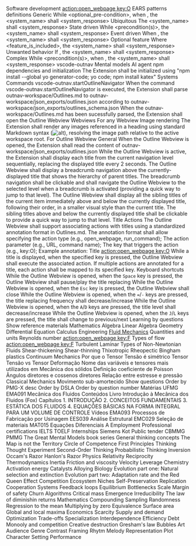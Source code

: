 Software development [action:open_webpage key:O](https://example.com)
    EARS patterns definitions
        Generic
            While <optional_pre-condition>, when <trigger>, the <system_name> shall <system_response>
        Ubiquitous
            The <system_name> shall <system_response>
        State driven
            While <precondition(s)>, the <system_name> shall <system_response>
        Event driven
            When <trigger>, the <system_name> shall <system_response>
        Optional feature
            Where <feature_is_included>, the <system_name> shall <system_response>
        Unwanted behavior
            If <trigger>, the <system_name> shall <system_response>
        Complex
            While <precondition(s)>, when <trigger>, the <system_name> shall <system_response>
    vscode-outnav
        Mental models
            AI agent
                npm dependencies and initialization
                    The Extension shall be initialized using "npm install --global yo generator-code; yo code; npm install katex"
                Systems
                    Commands
                        vscode-outnav.startOutlineNavigator
                            When the command vscode-outnav.startOutlineNavigator is executed, the Extension shall parse outnav-workspace/Outlines.md to outnav-workspace/json_exports/outlines.json according to outnav-workspace/json_exports/outlines_schema.json
                            When the outnav-workspace/Outlines.md has been sucessfully parsed, the Extension shall open the Outline Webview
                    Webviews
                        For any Webview
                            Image rendering
                                The Extension shall render any images referenced in a heading using standard Markdown syntax (![alt](src)), resolving the image path relative to the active workspace root.
                        For Outline Webview
                            General
                                When the Outline Webview is opened, the Extension shall read the content of outnav-workspace/json_exports/outlines.json
                                While the Outline Webview is active, the Extension shall display each title from the current navigation level sequentially, replacing the displayed title every 2 seconds.
                                The Outline Webview shall display a breadcrumb navigation above the currently-displayed title that shows the hierarchy of parent titles.
                                The breadcrumb navigation shall be clickable and shall navigate the Outline Webview to the selected level when a breadcrumb is activated (providing a quick way to jump to that level).
                                The Outline Webview shall display all the sibling titles of the current item immediately above and below the currently displayed title, following their order, in a smaller visual style than the current title.
                                The sibling titles above and below the currently displayed title shall be clickable to provide a quick way to jump to that level.
                            Title Actions
                                The Outline Webview shall support associating actions with titles using a standardized annotation format in Outlines.md.
                                The annotation format shall allow specifying the action type (e.g., open_webpage, run_command); The action parameter (e.g., URL, command name); The key that triggers the action (e.g., key:O); Example annotation: Title [action:open_webpage key:O](https://example.com)
                                While a title is displayed, when the specified key is pressed, the Outline Webview shall execute the associated action.
                                If multiple actions are annotated for a title, each action shall be mapped to its specified key.
                            Keyboard shortcuts
                                While the Outline Webview is opened, when the `Space` key is pressed, the Outline Webview shall pause/play the title replacing
                                While the Outline Webview is opened, when the `Esc` key is pressed, the Outline Webview shall close
                                While the Outline Webview is opened, when the `=`/`-` keys are pressed, the title replacing frequency shall decrease/increase
                                While the Outline Webview is opened, when the `A`/`D` keys are pressed, the title level shall decrease/increase
                                While the Outline Webview is opened, when the `J`/`L` keys are pressed, the title shall change to previous/next
Learning by questions
    Show reference materials
        Mathematics
            Algebra
            Linear Algebra
            Geometry
            Differential Equation
            Calculus
        Engineering
            [Fluid Mechanics](Premises.md#fluid-mechanics) 
                Quantities and units
                    Reynolds number [action:open_webpage key:F](https://en.wikipedia.org/wiki/Reynolds_number)
                Types of flow [action:open_webpage key:F](https://en.wikipedia.org/wiki/Laminar_flow)
                    Turbulent
                    Laminar
                Types of Non-Newtonian Fluids
                    Shear-thickening
                    Shear-thinning
                    Thixotropic
                    Rheopectic
                    Bingham plastics
            Continuum Mechanics
                Por que o Tensor Tensão é simétrico
                Tensor Tensão vs Tensor Deformação
                Nome das variáveis e tensores mais utilizados em Mecânica dos sólidos
                Definição coeficiente de Poisson
                Ângulos diretores e cossenos diretores
                Relação entre estresse e pressão
            Classical Mechanics
                Movimento sub-amortecido
    Show questions
        Order by PMG-X desc
        Order by DSLA
        Order by question number
Matérias UFMG
    EMA091 Mecânica dos Fluidos
        Conteúdos
            Livro Introdução à Mecânica dos Fluidos (Fox)
                    Capítulos
                        1. INTRODUÇÃO
                        2. CONCEITOS FUNDAMENTAIS
                        3. ESTÁTICA DOS FLUIDOS
                        4. EQUAÇÕES BÁSICAS NA FORMA INTEGRAL PARA UM VOLUME DE CONTROLE
            Vídeos
    EMA093 Processos de Fabricação por Usinagem
    EES039 Análise Estrutural
    EMC029 Seleção de materiais
    MAT015 Equações Diferenciais A
Employment
    Professional certifications
        IELTS
        TOELF
    Internships
        Siemens
        Kot
    Public tender
        CBMMG
        PMMG
The Great Mental Models book series
    General thinking concepts
        The Map is not the Territory
        Circle of Competence
        First Principles Thinking
        Thought Experiment
        Second-Order Thinking
        Probabilistic Thinking
        Inversion
        Occam's Razor
        Hanlon's Razor
    Physics
        Relativity
        Reciprocity
        Thermodynamics
        Inertia
        Friction and viscosity
        Velocity
        Leverage
    Chemistry
        Activation energy
        Catalysts
        Alloying
    Biology
        Evolution part one: Natural selection and extinction
        Evolution part two: Adaptation rate and the Red Queen Effect
        Competition
        Ecosystem
        Niches
        Self-Preservation
        Replication
        Cooperation
    Systems
        Feedback loops
        Equilibrium
        Bottlenecks
        Scale
        Margin of safety
        Churn
        Algorithms
        Critical mass
        Emergence
        Irreducibility
        The law of diminishin returns
    Mathematics
        Compounding
        Sampling
        Randomness
        Regression to the mean
        Multiplying by zero
        Equivalence
        Surface area
        Global and local maxima
    Economics
        Scarcity
        Supply and demand
        Optimization
        Trade-offs
        Specialization
        Interdependence
        Efficiency
        Debt
        Monooly and competition
        Creative destruction
        Gresham's law
        Bubbles
    Art
        Audience
        Genre
        Contrast
        Framing
        Rhytm
        Melody
        Representation
        Plot
        Character
        Setting
        Performance
